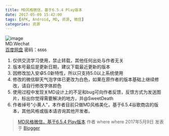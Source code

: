 ```yaml
---
title: MD风格微信，基于6.5.4 Play版本
date: 2017-05-09 15:42:00
tags: [APK, Android, MD, 资源, 微信]
categories: 资源
---
```

![image](https://github.com/user-attachments/assets/53d39383-02e9-4af5-936e-dd0efcb6848d)  
MD.Wechat  
[百度网盘](http://pan.baidu.com/share/link?shareid=3246682077&uk=2316494213) 密码：`6666`  
1. 仅供交流学习使用，禁止转载，其他任何出处与作者无关
2. 版本号最后是更新日期，建议下载最近更新的版本
3. 因修改加入安卓5.0新特性，所以只支持5.0以上系统使用
4. 修改的微信聊天气泡字体已更改为白色，如果在原作者的版本基础上继续修改，请自行修改字体颜色
5. 使用过程中发现关MD设计上的不足和bug可向作者反馈，反馈方式为发送图片，标出你觉得需要解决的地方，并@SweetDeath
6. 作者绰号“小黄人”，本作者目前只做MD风格美化，基于6.5.4谷歌商店的版本，其他风格或版本请咨询其他开发者。<!--more-->

> [MD风格微信，基于6.5.4 Play版本](https://mdwechat.blogspot.com/2017/07/md.html) 作者 where where 2017年5月9日 发表于 [Blogger](https://www.blogger.com)
